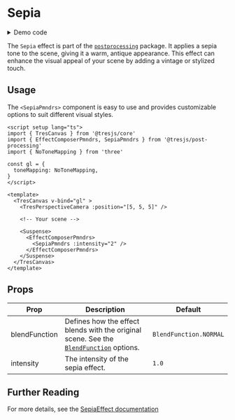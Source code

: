 # Sepia

<DocsDemoGUI>
  <SepiaDemo />
</DocsDemoGUI>

<details>
  <summary>Demo code</summary>

  <<< @/.vitepress/theme/components/pmdrs/SepiaDemo.vue{0}
</details>

The `Sepia` effect is part of the [`postprocessing`](https://pmndrs.github.io/postprocessing/public/docs/class/src/effects/SepiaEffect.js~SepiaEffect.html) package. It applies a sepia tone to the scene, giving it a warm, antique appearance. This effect can enhance the visual appeal of your scene by adding a vintage or stylized touch.

## Usage

The `<SepiaPmndrs>` component is easy to use and provides customizable options to suit different visual styles.

```vue{3,17-21}
<script setup lang="ts">
import { TresCanvas } from '@tresjs/core'
import { EffectComposerPmndrs, SepiaPmndrs } from '@tresjs/post-processing'
import { NoToneMapping } from 'three'

const gl = {
  toneMapping: NoToneMapping,
}
</script>

<template>
  <TresCanvas v-bind="gl" >
    <TresPerspectiveCamera :position="[5, 5, 5]" />

    <!-- Your scene -->

    <Suspense>
      <EffectComposerPmndrs>
        <SepiaPmndrs :intensity="2" />
      </EffectComposerPmndrs>
    </Suspense>
  </TresCanvas>
</template>
```

## Props

| Prop              | Description                                                                                                   | Default                   |
| ----------------- | ------------------------------------------------------------------------------------------------------------- | ------------------------- |
| blendFunction     | Defines how the effect blends with the original scene. See the [`BlendFunction`](https://pmndrs.github.io/postprocessing/public/docs/variable/index.html#static-variable-BlendFunction) options.        | `BlendFunction.NORMAL`       |
| intensity         | The intensity of the sepia effect.                                                                            | `1.0`                     |

## Further Reading
For more details, see the [SepiaEffect documentation](https://pmndrs.github.io/postprocessing/public/docs/class/src/effects/SepiaEffect.js~SepiaEffect.html)
